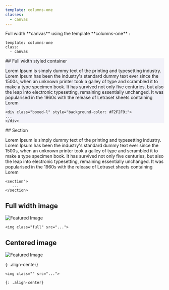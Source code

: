 ```yaml
---
template: columns-one
classes: 
  - canvas
---
```


<section markdown="1">
Full width **canvas** using the template **columns-one** :

```
template: columns-one
class: 
  - canvas
```
</section>


<div markdown="1" class="boxed-s" style="background-color: #F2F2F9;">
## Full width styled container

Lorem Ipsum is simply dummy text of the printing and typesetting industry. Lorem Ipsum has been the industry's standard dummy text ever since the 1500s, when an unknown printer took a galley of type and scrambled it to make a type specimen book. It has survived not only five centuries, but also the leap into electronic typesetting, remaining essentially unchanged. It was popularised in the 1960s with the release of Letraset sheets containing Lorem 

```
<div class="boxed-l" style="background-color: #F2F2F9;">
...
</div>
```
</div>


<section markdown="1">
## Section

Lorem Ipsum is simply dummy text of the printing and typesetting industry. Lorem Ipsum has been the industry's standard dummy text ever since the 1500s, when an unknown printer took a galley of type and scrambled it to make a type specimen book. It has survived not only five centuries, but also the leap into electronic typesetting, remaining essentially unchanged. It was popularised in the 1960s with the release of Letraset sheets containing Lorem     

```
<section">
   ...
</section>
```
</section>


## Full width image

<img class="item-featured-img full" src="{{ page.featured_image | default: '/assets/images/placeholder-1200.jpg' | relative_url }}" alt="Featured Image">

```
<img class="full" src="...">
```




## Centered image

<img class="item-featured-img" src="{{ page.featured_image | default: '/assets/images/placeholder.jpg' | relative_url }}" alt="Featured Image">

{: .align-center}

```
<img class="" src="...">

{: .align-center}
```
